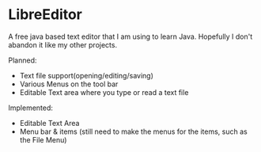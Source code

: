 # LibreEditor
A free java based text editor that I am using to learn Java.  Hopefully I don't abandon it like my other projects.

Planned:
+ Text file support(opening/editing/saving)
+ Various Menus on the tool bar
+ Editable Text area where you type or read a text file

Implemented:
+ Editable Text Area
+ Menu bar & items (still need to make the menus for the items, such as the File Menu)
